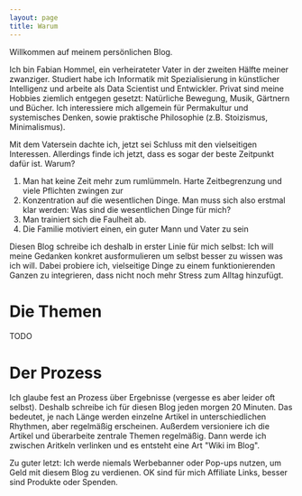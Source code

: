 ```yaml
---
layout: page
title: Warum
---
```


Willkommen auf meinem persönlichen Blog.

Ich bin Fabian Hommel, ein verheirateter Vater in der zweiten Hälfte meiner zwanziger. 
Studiert habe ich Informatik mit Spezialisierung in künstlicher Intelligenz und arbeite als Data Scientist und Entwickler.
Privat sind meine Hobbies ziemlich entgegen gesetzt: Natürliche Bewegung, Musik, Gärtnern und Bücher.
Ich interessiere mich allgemein für Permakultur und systemisches Denken, sowie praktische Philosophie (z.B. Stoizismus, Minimalismus).

Mit dem Vatersein dachte ich, jetzt sei Schluss mit den vielseitigen Interessen.
Allerdings finde ich jetzt, dass es sogar der beste Zeitpunkt dafür ist.
Warum?
1. Man hat keine Zeit mehr zum rumlümmeln. Harte Zeitbegrenzung und viele Pflichten zwingen zur
2. Konzentration auf die wesentlichen Dinge. Man muss sich also erstmal klar werden: Was sind die wesentlichen Dinge für mich?
3. Man trainiert sich die Faulheit ab. 
4. Die Familie motiviert einen, ein guter Mann und Vater zu sein

Diesen Blog schreibe ich deshalb in erster Linie für mich selbst: 
Ich will meine Gedanken konkret ausformulieren um selbst besser zu wissen was ich will.
Dabei probiere ich, vielseitige Dinge zu einem funktionierenden Ganzen zu integrieren, dass nicht noch mehr Stress zum Alltag hinzufügt.

# Die Themen
TODO


# Der Prozess
Ich glaube fest an Prozess über Ergebnisse (vergesse es aber leider oft selbst).
Deshalb schreibe ich für diesen Blog jeden morgen 20 Minuten.
Das bedeutet, je nach Länge werden einzelne Artikel in unterschiedlichen Rhythmen, aber regelmäßig erscheinen.
Außerdem versioniere ich die Artikel und überarbeite zentrale Themen regelmäßig.
Dann werde ich zwischen Aritkeln verlinken und es entsteht eine Art "Wiki im Blog".

Zu guter letzt: Ich werde niemals Werbebanner oder Pop-ups nutzen, um Geld mit diesem Blog zu verdienen.
OK sind für mich Affiliate Links, besser sind Produkte oder Spenden.
